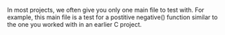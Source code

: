 In most projects, we often give you only one main file to test with. For example, this main file is a test for a postitive negative() function similar to the one you worked with in an earlier C project.
